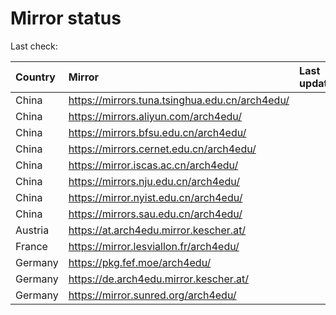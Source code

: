 <script src="./time.js"></script>
# Mirror status
Last check: <script type="text/javascript">localize(1743773486.9610806);</script>

|Country|Mirror|Last update|
|:------|:-----|:----------|
|China|https://mirrors.tuna.tsinghua.edu.cn/arch4edu/|<script type="text/javascript">localize(1743749002);</script>|
|China|https://mirrors.aliyun.com/arch4edu/|<script type="text/javascript">localize(1743749002);</script>|
|China|https://mirrors.bfsu.edu.cn/arch4edu/|<script type="text/javascript">localize(1743749002);</script>|
|China|https://mirrors.cernet.edu.cn/arch4edu/|<script type="text/javascript">localize(1743749002);</script>|
|China|https://mirror.iscas.ac.cn/arch4edu/|<script type="text/javascript">localize(1743749002);</script>|
|China|https://mirrors.nju.edu.cn/arch4edu/|<script type="text/javascript">localize(1743662625);</script>|
|China|https://mirror.nyist.edu.cn/arch4edu/|<script type="text/javascript">localize(1743749002);</script>|
|China|https://mirrors.sau.edu.cn/arch4edu/|<script type="text/javascript">localize(1731653531);</script>|
|Austria|https://at.arch4edu.mirror.kescher.at/|<script type="text/javascript">localize(1743749002);</script>|
|France|https://mirror.lesviallon.fr/arch4edu/|<script type="text/javascript">localize(1743749002);</script>|
|Germany|https://pkg.fef.moe/arch4edu/|<script type="text/javascript">localize(1743749002);</script>|
|Germany|https://de.arch4edu.mirror.kescher.at/|<script type="text/javascript">localize(1743749002);</script>|
|Germany|https://mirror.sunred.org/arch4edu/|<script type="text/javascript">localize(1743749002);</script>|

<script src="./tablefilter/tablefilter.js"></script>
<script src="./table.js"></script>